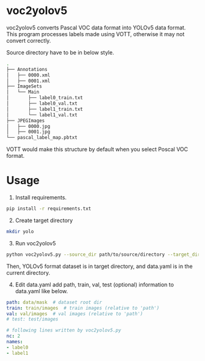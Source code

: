 # voc2yolov5

voc2yolov5 converts Pascal VOC data format into YOLOv5 data format. \
This program processes labels made using VOTT, otherwise it may not convert correctly.

Source directory have to be in below style.
```bash
.
├── Annotations
│   ├── 0000.xml
│   ├── 0001.xml
├── ImageSets
│   └── Main
│       ├── label0_train.txt
│       ├── label0_val.txt
│       ├── label1_train.txt
│       └── label1_val.txt
├── JPEGImages
│   ├── 0000.jpg
│   ├── 0001.jpg
└── pascal_label_map.pbtxt
```
VOTT would make this structure by default when you select Poscal VOC format.

# Usage
1. Install requirements.
```bash
pip install -r requirements.txt
```
2. Create target directory
```bash
mkdir yolo
```
3. Run voc2yolov5
```bash
python voc2yolov5.py --source_dir path/to/source/directory --target_dir path/to/target/directory
```
Then, YOLOv5 format dataset is in target directory, and data.yaml is in the current directory.

4. Edit data.yaml
add path, train, val, test (optional) information to data.yaml like below.
```yaml
path: data/mask  # dataset root dir
train: train/images  # train images (relative to 'path')
val: val/images  # val images (relative to 'path')
# test: test/images

# following lines written by voc2yolov5.py
nc: 2
names:
- label0
- label1
```
